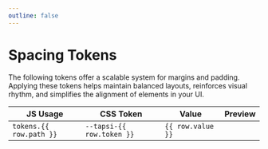 ```yaml
---
outline: false
---
```


<script setup>
import tokens from "@tapsioss/theme/tokens";
import "@tapsioss/theme/css-variables";
import flattenTokens from '../utils/flattenTokens';
</script>

# Spacing Tokens

The following tokens offer a scalable system for margins and padding. Applying
these tokens helps maintain balanced layouts, reinforces visual rhythm, and
simplifies the alignment of elements in your UI.

<div class="table-wrapper">
  <table>
    <thead>
      <tr>
        <th>JS Usage</th>
        <th>CSS Token</th>
        <th>Value</th>
        <th>Preview</th>
      </tr>
    </thead>
    <tbody>
      <tr v-for="row in flattenTokens(tokens.spacing, 'spacing')">
        <td><code>tokens.{{ row.path }}</code></td>
        <td><code>--tapsi-{{ row.token }}</code></td>
        <td><code>{{ row.value }}</code></td>
        <td><div :style="{width: row.value,height: '20px', background: 'var(--vp-c-text-2)'}"></div></td>
      </tr>
    </tbody>
  </table>
</div>
